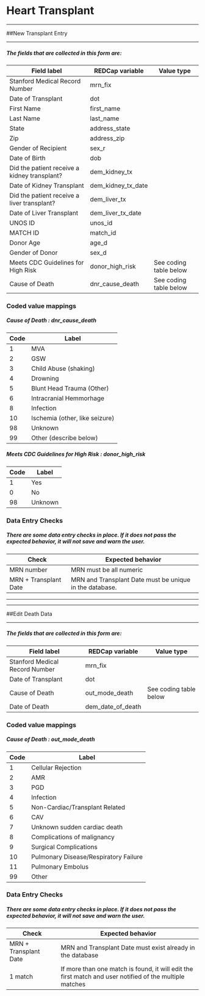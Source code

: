 # Heart Transplant

---

##New Transplant Entry
***


##### The fields that are collected in this form are:
Field label | REDCap variable | Value type
--- | --- | ---
Stanford Medical Record Number | mrn_fix
Date of Transplant | dot
First Name | first_name
Last Name | last_name
State | address_state
Zip | address_zip
Gender of Recipient | sex_r
Date of Birth | dob
Did the patient receive a kidney transplant? | dem_kidney_tx
Date of Kidney Transplant | dem_kidney_tx_date
Did the patient receive a liver transplant? | dem_liver_tx
Date of Liver Transplant|dem_liver_tx_date
UNOS ID | unos_id
MATCH ID | match_id
Donor Age | age_d
Gender of Donor | sex_d
Meets CDC Guidelines for High Risk | donor_high_risk | See coding table below
Cause of Death | dnr_cause_death | See coding table below


### Coded value mappings

##### Cause of Death : dnr_cause_death
Code | Label 
--- | --- 
1 |	MVA
2|  GSW
3|	Child Abuse (shaking)
4|	Drowning
5|	Blunt Head Trauma (Other)
6|	Intracranial Hemmorhage
8|	Infection
10|	Ischemia (other, like seizure)
98|	Unknown
99|	Other (describe below)



##### 	Meets CDC Guidelines for High Risk : donor_high_risk
Code | Label 
--- | --- 
1 |	Yes
0 |	No
98 |Unknown

### Data Entry Checks


##### There are some data entry checks in place. If it does not pass the expected behavior, it will not save and warn the user.
Check | Expected behavior 
--- | --- 
MRN number | MRN must be all numeric
MRN + Transplant Date | MRN  and Transplant Date must be unique in the database.

---
___


##Edit Death Data
 ***
##### The fields that are collected in this form are:
Field label | REDCap variable | Value type
--- | --- | ---
Stanford Medical Record Number | mrn_fix
Date of Transplant | dot
Cause of Death | out_mode_death | See coding table below
Date of Death | dem_date_of_death

### Coded value mappings

##### Cause of Death : out_mode_death
Code | Label 
--- | --- 
1 |	Cellular Rejection
2|  AMR
3|	PGD
4|	Infection
5|	Non-Cardiac/Transplant Related
6|	CAV
7|	Unknown sudden cardiac death
8|Complications of malignancy
9|Surgical Complications
10|Pulmonary Disease/Respiratory Failure
11|Pulmonary Embolus
99|Other


### Data Entry Checks


##### There are some data entry checks in place. If it does not pass the expected behavior, it will not save and warn the user.
Check | Expected behavior 
--- | --- 
MRN + Transplant Date | MRN  and Transplant Date must exist already in the database
1 match | If more than one match is found, it will edit the first match and user notified of the multiple matches

